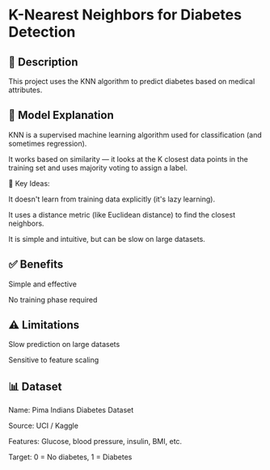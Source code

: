 # K-Nearest Neighbors for Diabetes Detection

## 📖 Description

This project uses the KNN algorithm to predict diabetes based on medical attributes.

## 🧠 Model Explanation

KNN is a supervised machine learning algorithm used for classification (and sometimes regression). 

It works based on similarity — it looks at the K closest data points in the training set and uses majority voting to assign a label.

📌 Key Ideas:

It doesn't learn from training data explicitly (it's lazy learning).

It uses a distance metric (like Euclidean distance) to find the closest neighbors.

It is simple and intuitive, but can be slow on large datasets.


## ✅ Benefits

Simple and effective

No training phase required

## ⚠️ Limitations

Slow prediction on large datasets

Sensitive to feature scaling

## 📊 Dataset

Name: Pima Indians Diabetes Dataset

Source: UCI / Kaggle

Features: Glucose, blood pressure, insulin, BMI, etc.

Target: 0 = No diabetes, 1 = Diabetes
